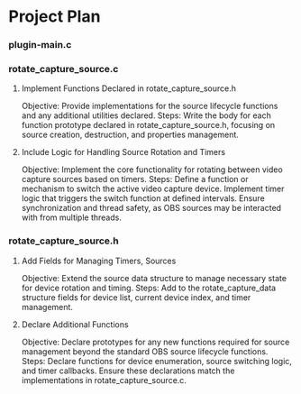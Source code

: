 # Project Plan

### plugin-main.c


### rotate_capture_source.c
1. Implement Functions Declared in rotate_capture_source.h

    Objective: Provide implementations for the source lifecycle functions and any additional utilities declared.
    Steps:
        Write the body for each function prototype declared in rotate_capture_source.h, focusing on source creation, destruction, and properties management.

2. Include Logic for Handling Source Rotation and Timers

    Objective: Implement the core functionality for rotating between video capture sources based on timers.
    Steps:
        Define a function or mechanism to switch the active video capture device.
        Implement timer logic that triggers the switch function at defined intervals.
        Ensure synchronization and thread safety, as OBS sources may be interacted with from multiple threads.

### rotate_capture_source.h
1. Add Fields for Managing Timers, Sources

    Objective: Extend the source data structure to manage necessary state for device rotation and timing.
    Steps:
        Add to the rotate_capture_data structure fields for device list, current device index, and timer management.

2. Declare Additional Functions

    Objective: Declare prototypes for any new functions required for source management beyond the standard OBS source lifecycle functions.
    Steps:
        Declare functions for device enumeration, source switching logic, and timer callbacks.
        Ensure these declarations match the implementations in rotate_capture_source.c.

